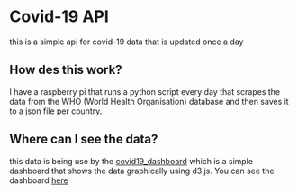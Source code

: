 # Covid-19 API
this is a simple api for covid-19 data that is updated once a day

## How des this work?
I have a raspberry pi that runs a python script every day that scrapes the data from the WHO (World Health Organisation) database and then saves it to a json file per country.

## Where can I see the data?
this data is being use by the [covid19_dashboard](https://github.com/mncardoso/covid19_dashboard) which is a simple dashboard that shows the data graphically using d3.js. You can see the dashboard [here](https://covid.miguel-cardoso.com/)